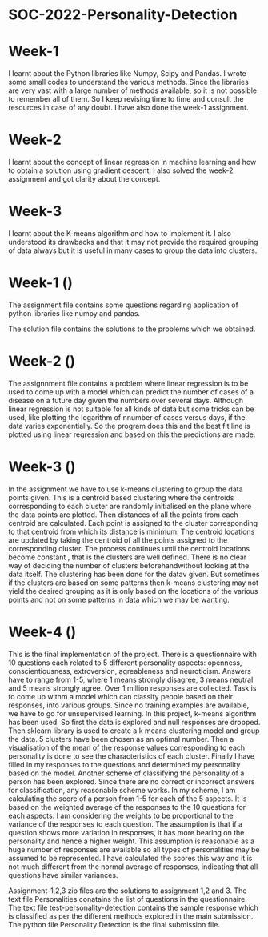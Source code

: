 # SOC-2022-Personality-Detection
# Week-1

I learnt about the Python libraries like Numpy, Scipy and Pandas. I wrote some small codes to understand the various methods. Since the libraries are very vast with a large number of methods available, so it is not possible to remember all of them. So I keep revising time to time and consult the resources in case of any doubt. I have also done the week-1 assignment.
# Week-2

I learnt about the concept of linear regression in machine learning and how to obtain a solution using gradient descent. I also solved the week-2 assignment and got clarity about the concept.

# Week-3
I learnt about the K-means algorithm and how to implement it. I also understood its drawbacks and that it may not provide the required grouping of data always but it is useful in many cases to group the data into clusters.

# Week-1 ()
The assignment file contains some questions regarding application of python libraries like numpy and pandas.

The solution file contains the solutions to the problems which we obtained.

# Week-2 ()
The assignnment file contains a problem where linear regression is to be used to come up with a model which can predict the number of cases of a disease on a future day given the numbers over several days. Although linear regression is not suitable for all kinds of data but some tricks can be used, like plotting the logarithm of nnumber of cases versus days, if the data varies exponentially. So the program does this and the best fit line is plotted using linear regression and based on this the predictions are made.

# Week-3 ()
In the assignment we have to use k-means clustering to group the data points given. This is a centroid based clustering where the centroids corresponding to each cluster are randomly initialised on the plane where the data points are plotted. Then distances of all the points from each centroid are calculated. Each point is assigned to the cluster corresponding to that centroid from which its distance is minimum. The centroid locations are updated by taking the centroid of all the points assigned to the corresponding cluster. The process continues until the centroid locations become constant , that is the clusters are well defined. There is no clear way of deciding the number of clusters beforehandwithout looking at the data itself. The clustering has been done for the datav given. But sometimes if the clusters are based on some patterns then k-means clustering may not yield the desired grouping as it is only based on the locations of the various points and not on some patterns in data which we may be wanting.

# Week-4 ()
This is the final implementation of the project. There is a questionnaire with 10 questions each related to 5 different personality aspects: openness, conscientiousness, extroversion, agreableness and neuroticism. Answers have to range from 1-5, where 1 means strongly disagree, 3 means neutral and 5 means strongly agree. Over 1 million responses are collected. Task is to come up withm a model which can classify people based on their responses, into various groups. Since no training examples are available, we have to go for unsupervised learning. In this project, k-means algorithm has been used. So first the data is explored and null responses are dropped. Then sklearn library is used to create a k means clustering model and group the data. 5 clusters have been chosen as an optimal number. Then a visualisation of the mean of the response values corresponding to each personality is done to see the characteristics of each cluster. Finally I have filled in my responses to the questions and determined my personality based on the model. Another scheme of classifying the personality of a person has been explored. Since there are no correct or incorrect answers for classification, any reasonable scheme works. In my scheme, I am calculating the score of a person from 1-5 for each of the 5 aspects. It is based on the weighted average of the responses to the 10 questions for each aspects. I am considering the weights to be proportional to the variance of the responses to each question. The assumption is that if a question shows more variation in responses, it has more bearing on the personality and hence a higher weight. This assumption is reasonable as a huge number of responses are available so all types of personalities may be assumed to be represented. I have calculated the scores this way and it is not much different from the normal average of responses, indicating that all questions have similar variances.

Assignment-1,2,3 zip files are the solutions to assignment 1,2 and 3.
The text file Personalities conatains the list of questions in the questionnaire.
The text file test-personality-detection contains the sample response which is classified as per the different methods explored in the main submission.
The python file Personality Detection is the final submission file.
